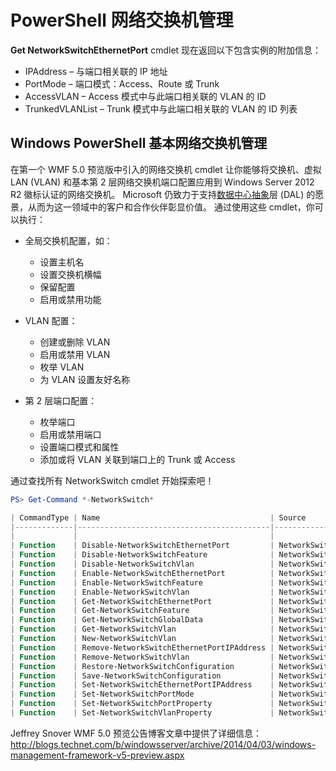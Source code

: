 # PowerShell 网络交换机管理

**Get NetworkSwitchEthernetPort** cmdlet 现在返回以下包含实例的附加信息：
-   IPAddress – 与端口相关联的 IP 地址
-   PortMode – 端口模式：Access、Route 或 Trunk
-   AccessVLAN – Access 模式中与此端口相关联的 VLAN 的 ID
-   TrunkedVLANList – Trunk 模式中与此端口相关联的 VLAN 的 ID 列表

## Windows PowerShell 基本网络交换机管理
在第一个 WMF 5.0 预览版中引入的网络交换机 cmdlet 让你能够将交换机、虚拟 LAN (VLAN) 和基本第 2 层网络交换机端口配置应用到 Windows Server 2012 R2 徽标认证的网络交换机。 Microsoft 仍致力于支持[数据中心抽象](http://technet.microsoft.com/en-us/cloud/dal.aspx)层 (DAL) 的愿景，从而为这一领域中的客户和合作伙伴彰显价值。 通过使用这些 cmdlet，你可以执行：

-   全局交换机配置，如：
    -   设置主机名
    -   设置交换机横幅
    -   保留配置
    -   启用或禁用功能

-   VLAN 配置：
    -   创建或删除 VLAN
    -   启用或禁用 VLAN
    -   枚举 VLAN
    -   为 VLAN 设置友好名称

-   第 2 层端口配置：
    -   枚举端口
    -   启用或禁用端口
    -   设置端口模式和属性
    -   添加或将 VLAN 关联到端口上的 Trunk 或 Access

通过查找所有 NetworkSwitch cmdlet 开始探索吧！

```powershell
PS> Get-Command *-NetworkSwitch*

| CommandType | Name                                      | Source        |
|-------------|-------------------------------------------|---------------|
|             |                                           |               |
| Function    | Disable-NetworkSwitchEthernetPort         | NetworkSwitch |
| Function    | Disable-NetworkSwitchFeature              | NetworkSwitch |
| Function    | Disable-NetworkSwitchVlan                 | NetworkSwitch |
| Function    | Enable-NetworkSwitchEthernetPort          | NetworkSwitch |
| Function    | Enable-NetworkSwitchFeature               | NetworkSwitch |
| Function    | Enable-NetworkSwitchVlan                  | NetworkSwitch |
| Function    | Get-NetworkSwitchEthernetPort             | NetworkSwitch |
| Function    | Get-NetworkSwitchFeature                  | NetworkSwitch |
| Function    | Get-NetworkSwitchGlobalData               | NetworkSwitch |
| Function    | Get-NetworkSwitchVlan                     | NetworkSwitch |
| Function    | New-NetworkSwitchVlan                     | NetworkSwitch |
| Function    | Remove-NetworkSwitchEthernetPortIPAddress | NetworkSwitch |
| Function    | Remove-NetworkSwitchVlan                  | NetworkSwitch |
| Function    | Restore-NetworkSwitchConfiguration        | NetworkSwitch |
| Function    | Save-NetworkSwitchConfiguration           | NetworkSwitch |
| Function    | Set-NetworkSwitchEthernetPortIPAddress    | NetworkSwitch |
| Function    | Set-NetworkSwitchPortMode                 | NetworkSwitch |
| Function    | Set-NetworkSwitchPortProperty             | NetworkSwitch |
| Function    | Set-NetworkSwitchVlanProperty             | NetworkSwitch |
```

Jeffrey Snover WMF 5.0 预览公告博客文章中提供了详细信息：<http://blogs.technet.com/b/windowsserver/archive/2014/04/03/windows-management-framework-v5-preview.aspx>


<!--HONumber=Aug16_HO3-->


